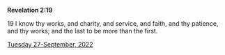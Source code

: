 **Revelation 2:19**

19 I know thy works, and charity, and service, and faith, and thy patience, and thy works; and the last to be more than the first.

[Tuesday 27-September, 2022](https://t.me/s/daily_scripture)
